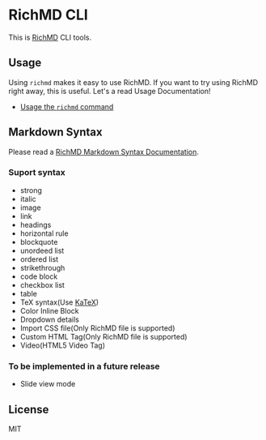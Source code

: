 # RichMD CLI
This is [RichMD](https://github.com/bebeji-nappa/richmd) CLI tools.

## Usage
Using `richmd` makes it easy to use RichMD.
If you want to try using RichMD right away, this is useful. Let's a read Usage Documentation!
- [Usage the `richmd` command](./docs/usage-cli.md)


## Markdown Syntax
Please read a [RichMD Markdown Syntax Documentation](./docs/md-syntax.md).

### Suport syntax
- strong
- italic
- image
- link
- headings
- horizontal rule
- blockquote
- unordeed list
- ordered list
- strikethrough
- code block
- checkbox list
- table
- TeX syntax(Use [KaTeX](https://katex.org/))
- Color Inline Block
- Dropdown details
- Import CSS file(Only RichMD file is supported)
- Custom HTML Tag(Only RichMD file is supported)
- Video(HTML5 Video Tag)
### To be implemented in a future release
- Slide view mode

## License
MIT
